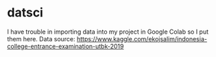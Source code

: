 # datsci
I have trouble in importing data into my project in Google Colab so I put them here. Data source: https://www.kaggle.com/ekojsalim/indonesia-college-entrance-examination-utbk-2019
